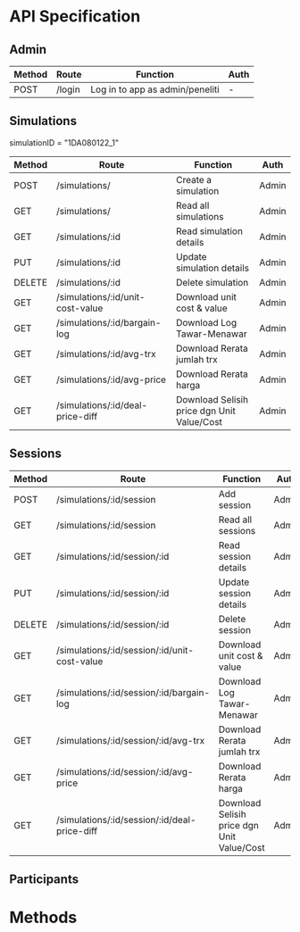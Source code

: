 # API Specification

## Admin

| Method | Route  | Function                        | Auth |
| ------ | ------ | ------------------------------- | ---- |
| POST   | /login | Log in to app as admin/peneliti | -    |

## Simulations

simulationID = "1DA080122_1"

| Method | Route                            | Function                                   | Auth  |
| ------ | -------------------------------- | ------------------------------------------ | ----- |
| POST   | /simulations/                    | Create a simulation                        | Admin |
| GET    | /simulations/                    | Read all simulations                       | Admin |
| GET    | /simulations/:id                 | Read simulation details                    | Admin |
| PUT    | /simulations/:id                 | Update simulation details                  | Admin |
| DELETE | /simulations/:id                 | Delete simulation                          | Admin |
| GET    | /simulations/:id/unit-cost-value | Download unit cost & value                 | Admin |
| GET    | /simulations/:id/bargain-log     | Download Log Tawar-Menawar                 | Admin |
| GET    | /simulations/:id/avg-trx         | Download Rerata jumlah trx                 | Admin |
| GET    | /simulations/:id/avg-price       | Download Rerata harga                      | Admin |
| GET    | /simulations/:id/deal-price-diff | Download Selisih price dgn Unit Value/Cost | Admin |

## Sessions

| Method | Route                                        | Function                                   | Auth  |
| ------ | -------------------------------------------- | ------------------------------------------ | ----- |
| POST   | /simulations/:id/session                     | Add session                                | Admin |
| GET    | /simulations/:id/session                     | Read all sessions                          | Admin |
| GET    | /simulations/:id/session/:id                 | Read session details                       | Admin |
| PUT    | /simulations/:id/session/:id                 | Update session details                     | Admin |
| DELETE | /simulations/:id/session/:id                 | Delete session                             | Admin |
| GET    | /simulations/:id/session/:id/unit-cost-value | Download unit cost & value                 | Admin |
| GET    | /simulations/:id/session/:id/bargain-log     | Download Log Tawar-Menawar                 | Admin |
| GET    | /simulations/:id/session/:id/avg-trx         | Download Rerata jumlah trx                 | Admin |
| GET    | /simulations/:id/session/:id/avg-price       | Download Rerata harga                      | Admin |
| GET    | /simulations/:id/session/:id/deal-price-diff | Download Selisih price dgn Unit Value/Cost | Admin |

## Participants

# Methods
